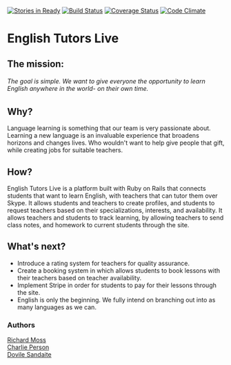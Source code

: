 [![Stories in Ready](https://badge.waffle.io/ric9176/etl.png?label=ready&title=Ready)](https://waffle.io/ric9176/etl)
[![Build Status](https://travis-ci.org/englishtutorslive/etl.svg?branch=master)](https://travis-ci.org/englishtutorslive/etl)
[![Coverage Status](https://coveralls.io/repos/github/ric9176/etl/badge.svg?branch=master)](https://coveralls.io/github/ric9176/etl?branch=master)
[![Code Climate](https://codeclimate.com/github/ric9176/etl/badges/gpa.svg)](https://codeclimate.com/github/ric9176/etl)
# English Tutors Live
## The mission:
###### The goal is simple. We want to give everyone the opportunity to learn English anywhere in the world- on their own time.

## Why?
Language learning is something that our team is very passionate about. Learning a new language is an invaluable experience that broadens horizons and changes lives. Who wouldn't want to help give people that gift, while creating jobs for suitable teachers.

## How?
 English Tutors Live is a platform built with Ruby on Rails that connects students that want to learn English, with teachers that can tutor them over Skype. It allows students and teachers to create profiles, and students to request teachers based on their specializations, interests, and availability. It allows teachers and students to track learning, by allowing teachers to send class notes, and homework to current students through the site.

## What's next?
- Introduce a rating system for teachers for quality assurance.
- Create a booking system in which allows students to book lessons with their teachers based on teacher availability.
- Implement Stripe in order for students to pay for their lessons through the site.
- English is only the beginning. We fully intend on branching out into as many languages as we can.

### Authors
[Richard Moss](https://github.com/ric9176)  
[Charlie Person](https://github.com/charlieperson)  
[Dovile Sandaite](https://github.com/DovileSand)  
